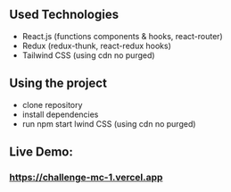 ## Used Technologies
- React.js (functions components & hooks, react-router)
- Redux (redux-thunk, react-redux hooks)
- Tailwind CSS (using cdn no purged)

## Using the project
- clone repository
- install dependencies
- run npm start
lwind CSS (using cdn no purged)

## Live Demo:
### https://challenge-mc-1.vercel.app



